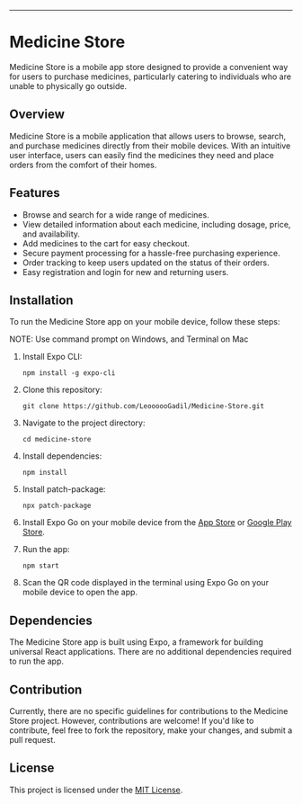 ---

# Medicine Store

Medicine Store is a mobile app store designed to provide a convenient way for users to purchase medicines, particularly catering to individuals who are unable to physically go outside.

## Overview

Medicine Store is a mobile application that allows users to browse, search, and purchase medicines directly from their mobile devices. With an intuitive user interface, users can easily find the medicines they need and place orders from the comfort of their homes.

## Features

- Browse and search for a wide range of medicines.
- View detailed information about each medicine, including dosage, price, and availability.
- Add medicines to the cart for easy checkout.
- Secure payment processing for a hassle-free purchasing experience.
- Order tracking to keep users updated on the status of their orders.
- Easy registration and login for new and returning users.

## Installation

To run the Medicine Store app on your mobile device, follow these steps:

NOTE: Use command prompt on Windows, and Terminal on Mac

1. Install Expo CLI:
    ```
    npm install -g expo-cli
    ```

2. Clone this repository:
    ```
    git clone https://github.com/LeoooooGadil/Medicine-Store.git
    ```

3. Navigate to the project directory:
    ```
    cd medicine-store
    ```

4. Install dependencies:
    ```
    npm install
    ```

5. Install patch-package:
    ```
    npx patch-package
    ```

6. Install Expo Go on your mobile device from the [App Store](https://apps.apple.com/us/app/expo-go/id982107779) or [Google Play Store](https://play.google.com/store/apps/details?id=host.exp.exponent&hl=en_US&gl=US).

7. Run the app:
    ```
    npm start
    ```

8. Scan the QR code displayed in the terminal using Expo Go on your mobile device to open the app.

## Dependencies

The Medicine Store app is built using Expo, a framework for building universal React applications. There are no additional dependencies required to run the app.

## Contribution

Currently, there are no specific guidelines for contributions to the Medicine Store project. However, contributions are welcome! If you'd like to contribute, feel free to fork the repository, make your changes, and submit a pull request.

## License

This project is licensed under the [MIT License](LICENSE).
